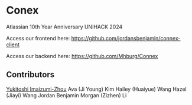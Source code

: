 # Conex

Atlassian 10th Year Anniversary UNIHACK 2024

Access our frontend here: https://github.com/jordansbenjamin/connex-client

Access our backend here: https://github.com/Mhburg/Connex

## Contributors

[Yukitoshi Imaizumi-Zhou](https://github.com/Yukitoshi12345)
Ava (Ji Young) Kim
Hailey (Huaiyue) Wang
Hazel (Jiayi) Wang
Jordan Benjamin
Morgan (Zizhen) Li
